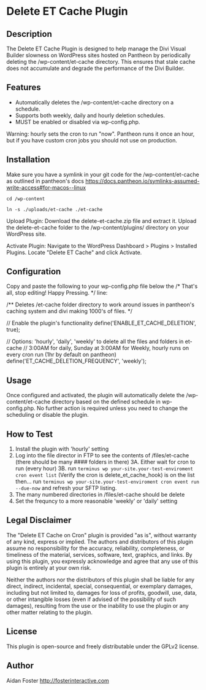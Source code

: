 # Delete ET Cache Plugin

## Description

The Delete ET Cache Plugin is designed to help manage the Divi Visual Builder slowness on WordPress sites hosted on Pantheon by periodically deleting the /wp-content/et-cache directory. This ensures that stale cache does not accumulate and degrade the performance of the Divi Builder.

## Features

* Automatically deletes the /wp-content/et-cache directory on a schedule.
* Supports both weekly, daily and hourly deletion schedules.
* MUST be enabled or disabled via wp-config.php.

Warning: hourly sets the cron to run "now". Pantheon runs it once an hour, but if you have custom cron jobs you should not use on production.

## Installation

Make sure you have a symlink in your git code for the /wp-content/et-cache as outlined in pantheon's docs https://docs.pantheon.io/symlinks-assumed-write-access#for-macos--linux

`cd /wp-content`

`ln -s ./uploads/et-cache ./et-cache`


Upload Plugin: Download the delete-et-cache.zip file and extract it. Upload the delete-et-cache folder to the /wp-content/plugins/ directory on your WordPress site.

Activate Plugin: Navigate to the WordPress Dashboard > Plugins > Installed Plugins. Locate "Delete ET Cache" and click Activate.

## Configuration

Copy and paste the following to your wp-config.php file below the /* That's all, stop editing! Happy Pressing. */ line:


/** Deletes /et-cache folder directory to work around issues in pantheon's caching system and divi making 1000's of files. */

// Enable the plugin's functionality
define('ENABLE_ET_CACHE_DELETION', true);

// Options: 'hourly', 'daily', 'weekly' to delete all the files and folders in et-cache 
// 3:00AM for daily, Sunday at 3:00AM for Weekly, hourly runs on every cron run (1hr by default on pantheon)
define('ET_CACHE_DELETION_FREQUENCY', 'weekly');  


## Usage

Once configured and activated, the plugin will automatically delete the /wp-content/et-cache directory based on the defined schedule in wp-config.php. No further action is required unless you need to change the scheduling or disable the plugin.


## How to Test

1. Install the plugin with 'hourly' setting
2. Log into the file director in FTP to see the contents of /files/et-cache (there should be many #### folders in there)
3A. Either wait for cron to run (every hour)
3B. run `terminus wp your-site.your-test-enviroment cron event list` (Verify the cron is delete_et_cache_hook) is on the list then... 
    run `terminus wp your-site.your-test-enviroment cron event run --due-now` and refresh your SFTP listing.
4. The many numbered directories in /files/et-cache should be delete
5. Set the frequncy to a more reasonable 'weekly' or 'daily' setting
    



## Legal Disclaimer

The "Delete ET Cache on Cron" plugin is provided "as is", without warranty of any kind, express or implied. The authors and distributors of this plugin assume no responsibility for the accuracy, reliability, completeness, or timeliness of the material, services, software, text, graphics, and links. By using this plugin, you expressly acknowledge and agree that any use of this plugin is entirely at your own risk.

Neither the authors nor the distributors of this plugin shall be liable for any direct, indirect, incidental, special, consequential, or exemplary damages, including but not limited to, damages for loss of profits, goodwill, use, data, or other intangible losses (even if advised of the possibility of such damages), resulting from the use or the inability to use the plugin or any other matter relating to the plugin.

## License

This plugin is open-source and freely distributable under the GPLv2 license.


## Author

Aidan Foster
http://fosterinteractive.com
